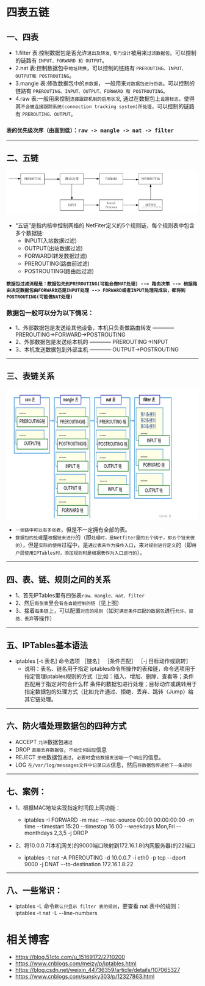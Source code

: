 # 四表五链
## 一、四表
- 1.filter 表:控制数据包是否允许`进出及转发`, `专门设计`被用来`过滤数据包`，可以控制的链路有 `INPUT、FORWARD 和 OUTPUT`。
- 2.nat 表:控制数据包中`地址转换`，可以控制的链路有 `PREROUTING、INPUT、OUTPUT和 POSTROUTING`。
- 3.mangle 表:修改数据包中的`原数据`， 一般用来`对数据包进行伪装`。可以控制的链路有 `PREROUTING、INPUT、OUTPUT、FORWARD 和 POSTROUTING`。
- 4.raw 表:一般用来控制`连接跟踪机制的启用状况`, 通过在数据包上`设置标志`，使得其`不会被连接跟踪系统(connection tracking system)所处理`，可以控制的链路有 `PREROUTING、OUTPUT`。

### `表的优先级次序（由高到低）：raw -> mangle -> nat -> filter`

-----------------------------------------

## 二、五链
![](img/%E4%BC%81%E4%B8%9A%E5%BE%AE%E4%BF%A1%E6%88%AA%E5%9B%BE_17198917647214.png)
- “五链”是指内核中控制网络的 NetFiter定义的5个规则链，每个规则表中包含多个数据链:
    - INPUT(入站数据过滤)
    - OUTPUT(出站数据过滤)
    - FORWARD(转发数据过滤)
    - PREROUTING(路由前过滤)
    - POSTROUTING(路由后过滤)

**`数据包过滤流程是：数据包先到PREROUTING(可能会做NAT处理) --> 路由决策 --> 根据路由决定数据包由FORWARD还是INPUT处理 --> FORWARD或者INPUT处理完成后，都将到POSTROUTING(可能做NAT处理)`**

### 数据包一般可以分为以下情况：
- 1、外部数据包是发送给其他设备，本机只负责做路由转发 ———— PREROUTING->FORWARD->POSTROUTING
- 2、外部数据包是发送给本机的 ———— PREROUTING->INPUT
- 3、本机发送数据包到外部主机 ———— OUTPUT->POSTROUTING

-----------------------------------------

## 三、表链关系  
![](img/%E8%A1%A8%E5%92%8C%E9%93%BE%E7%9A%84%E5%85%B3%E7%B3%BB.png)
- `一张链中可以有多张表`，但是不一定拥有全部的表。
- `数据包的处理`是`根据链来进行`的（即`处理时，是Netfiter里的五个钩子，即五个链来做的`），但是`实际的使用`过程中，是`通过表来作为操作入口`，来`对规则进行定义`的（即`用户层使用IPTables时，添加规则时是根据表作为入口进行的`）。

-----------------------------------------

## 四、表、链、规则之间的关系
- 1、首先IPTables里有四张表`raw、mangle、nat、filter`
- 2、然后`每张表`里会`有各自能控制的链`（见上图）
- 3、接着`每条链`上，可以配置`对应的规则`（如对`满足条件匹配的数据包`进行`允许、拒绝、丢弃`等操作）

-----------------------------------------

## 五、IPTables基本语法
- iptables [-t 表名] 命令选项 ［链名］ ［条件匹配］ ［-j 目标动作或跳转］
    - 说明：表名、链名用于指定 iptables命令所操作的表和链，命令选项用于指定管理iptables规则的方式（比如：插入、增加、删除、查看等；条件匹配用于指定对符合什么样 条件的数据包进行处理；目标动作或跳转用于指定数据包的处理方式（比如允许通过、拒绝、丢弃、跳转（Jump）给其它链处理。

-----------------------------------------

## 六、防火墙处理数据包的四种方式
- ACCEPT `允许`数据包`通过`
- DROP `直接丢弃数据包`，`不给任何回应`信息
- REJECT `拒绝`数据包`通过`，`必要时`会`给数据发送端`一个`响应`的信息。
- LOG `在/var/log/messages文件中记录日志`信息，然后`将数据包传递给下一条规则`

-----------------------------------------
## 七、案例：
- 1、根据MAC地址实现指定时间段上网功能：
    - iptables -I FORWARD -m mac --mac-source 00:00:00:00:00:00 -m time --timestart 15:20 --timestop 16:00 --weekdays Mon,Fri --monthdays 2,3,5 -j DROP

- 2、将10.0.0.7(本机网关)的9000端口映射到172.16.1.8(内网服务器)的22端口
    - iptables -t nat -A PREROUTING -d 10.0.0.7 -i eth0 -p tcp --dport 9000 -j DNAT --to-destination 172.16.1.8:22

-----------------------------------------

## 八、一些常识：
- iptables -L 命令`默认只显示 filter 表的规则`，要查看 nat 表中的规则：iptables -t nat -L --line-numbers

# 相关博客
- https://blog.51cto.com/u_15169172/2710200
- https://www.cnblogs.com/meizy/p/iptables.html
- https://blog.csdn.net/weixin_44736359/article/details/107065327
- https://www.cnblogs.com/sunsky303/p/12327863.html
